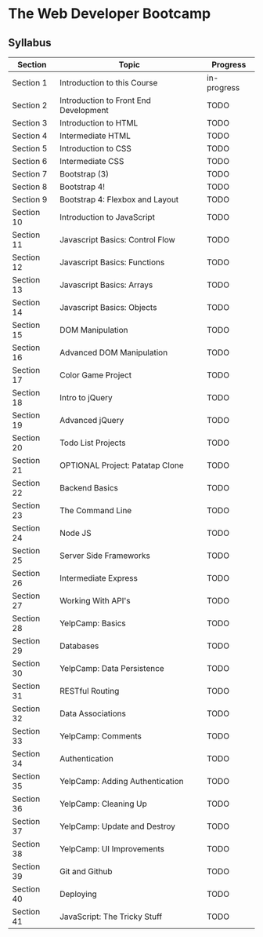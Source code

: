 # The Web Developer Bootcamp

## Syllabus

| Section    | Topic                                 | Progress    |
| ---------- | ------------------------------------- | ----------- |
| Section 1  | Introduction to this Course           | in-progress |
| Section 2  | Introduction to Front End Development | TODO        |
| Section 3  | Introduction to HTML                  | TODO        |
| Section 4  | Intermediate HTML                     | TODO        |
| Section 5  | Introduction to CSS                   | TODO        |
| Section 6  | Intermediate CSS                      | TODO        |
| Section 7  | Bootstrap (3)                         | TODO        |
| Section 8  | Bootstrap 4!                          | TODO        |
| Section 9  | Bootstrap 4: Flexbox and Layout       | TODO        |
| Section 10 | Introduction to JavaScript            | TODO        |
| Section 11 | Javascript Basics: Control Flow       | TODO        |
| Section 12 | Javascript Basics: Functions          | TODO        |
| Section 13 | Javascript Basics: Arrays             | TODO        |
| Section 14 | Javascript Basics: Objects            | TODO        |
| Section 15 | DOM Manipulation                      | TODO        |
| Section 16 | Advanced DOM Manipulation             | TODO        |
| Section 17 | Color Game Project                    | TODO        |
| Section 18 | Intro to jQuery                       | TODO        |
| Section 19 | Advanced jQuery                       | TODO        |
| Section 20 | Todo List Projects                    | TODO        |
| Section 21 | OPTIONAL Project: Patatap Clone       | TODO        |
| Section 22 | Backend Basics                        | TODO        |
| Section 23 | The Command Line                      | TODO        |
| Section 24 | Node JS                               | TODO        |
| Section 25 | Server Side Frameworks                | TODO        |
| Section 26 | Intermediate Express                  | TODO        |
| Section 27 | Working With API's                    | TODO        |
| Section 28 | YelpCamp: Basics                      | TODO        |
| Section 29 | Databases                             | TODO        |
| Section 30 | YelpCamp: Data Persistence            | TODO        |
| Section 31 | RESTful Routing                       | TODO        |
| Section 32 | Data Associations                     | TODO        |
| Section 33 | YelpCamp: Comments                    | TODO        |
| Section 34 | Authentication                        | TODO        |
| Section 35 | YelpCamp: Adding Authentication       | TODO        |
| Section 36 | YelpCamp: Cleaning Up                 | TODO        |
| Section 37 | YelpCamp: Update and Destroy          | TODO        |
| Section 38 | YelpCamp: UI Improvements             | TODO        |
| Section 39 | Git and Github                        | TODO        |
| Section 40 | Deploying                             | TODO        |
| Section 41 | JavaScript: The Tricky Stuff          | TODO        |
